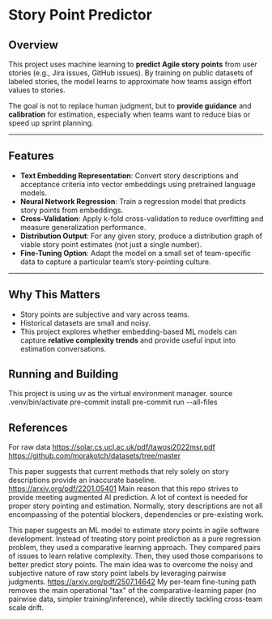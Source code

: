 # Story Point Predictor  

## Overview  
This project uses machine learning to **predict Agile story points** from user stories (e.g., Jira issues, GitHub issues). By training on public datasets of labeled stories, the model learns to approximate how teams assign effort values to stories.  

The goal is not to replace human judgment, but to **provide guidance** and **calibration** for estimation, especially when teams want to reduce bias or speed up sprint planning.  

---

## Features  
- **Text Embedding Representation**: Convert story descriptions and acceptance criteria into vector embeddings using pretrained language models.  
- **Neural Network Regression**: Train a regression model that predicts story points from embeddings.  
- **Cross-Validation**: Apply k-fold cross-validation to reduce overfitting and measure generalization performance.  
- **Distribution Output**: For any given story, produce a distribution graph of viable story point estimates (not just a single number).  
- **Fine-Tuning Option**: Adapt the model on a small set of team-specific data to capture a particular team’s story-pointing culture.  

---

## Why This Matters  
- Story points are subjective and vary across teams.  
- Historical datasets are small and noisy.  
- This project explores whether embedding-based ML models can capture **relative complexity trends** and provide useful input into estimation conversations.  

## Running and Building
This project is using uv as the virtual environment manager.
source .venv/bin/activate 
pre-commit install
pre-commit run --all-files

## References
For raw data
https://solar.cs.ucl.ac.uk/pdf/tawosi2022msr.pdf
https://github.com/morakotch/datasets/tree/master

This paper suggests that current methods that rely solely on story descriptions provide an inaccurate baseline.
https://arxiv.org/pdf/2201.05401
Main reason that this repo strives to provide meeting augmented AI prediction. A lot of context is needed for proper story pointing and estimation. 
Normally, story descriptions are not all encompassing of the potential blockers, dependencies or pre-existing work.

This paper suggests an ML model to estimate story points in agile software development.
Instead of treating story point prediction as a pure regression problem, they used a comparative learning approach.
They compared pairs of issues to learn relative complexity.
Then, they used those comparisons to better predict story points.
The main idea was to overcome the noisy and subjective nature of raw story point labels by leveraging pairwise judgments.
https://arxiv.org/pdf/2507.14642
My per-team fine-tuning path removes the main operational "tax" of the comparative-learning paper (no pairwise data, simpler training/inference), while directly tackling cross-team scale drift. 

